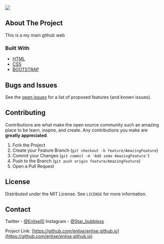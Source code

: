 <!-- PROJECT SHIELDS -->
<a href="#" alt="Version">
    <img src="https://img.shields.io/badge/VERSION-v0.1.2-blue?style=for-the-badge&logo=version" /></a>

<!-- ABOUT THE PROJECT -->
## About The Project

This is a my main github web

### Built With

* [HTML]()
* [CSS]()
* [BOOTSTRAP]()

<!-- ROADMAP -->
## Bugs and Issues

See the [open issues](https://github.com/enlixe/enlixe.github.io/issues) for a list of proposed features (and known issues).

<!-- CONTRIBUTING -->
## Contributing

Contributions are what make the open source community such an amazing place to be learn, inspire, and create. Any contributions you make are **greatly appreciated**.

1. Fork the Project
2. Create your Feature Branch (`git checkout -b feature/AmazingFeature`)
3. Commit your Changes (`git commit -m 'Add some AmazingFeature'`)
4. Push to the Branch (`git push origin feature/AmazingFeature`)
5. Open a Pull Request

<!-- LICENSE -->
## License

Distributed under the MIT License. See `LICENSE` for more information.

<!-- CONTACT -->
## Contact

Twitter - [@EnlixeID](https://twitter.com/EnlixeId)
Instagram - [@Star_bubbless](https://instagram.com/star_bubbless)

Project Link: [https://github.com/enlixe/enlixe.github.io](https://github.com/enlixe/enlixe.github.io)